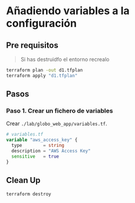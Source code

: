 # Añadiendo variables a la configuración

## Pre requisitos

> Si has destruidfo el entorno recrealo

```bash
terraform plan -out d1.tfplan
terraform apply "d1.tfplan"
```

## Pasos

### Paso 1. Crear un fichero de variables

Crear `./lab/globo_web_app/variables.tf`.

```tf
# variables.tf
variable "aws_access_key" {
  type        = string
  description = "AWS Access Key"
  sensitive   = true
}
```

## Clean Up

```bash
terraform destroy
```